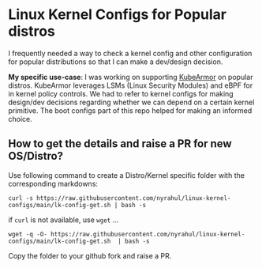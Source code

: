 # Linux Kernel Configs for Popular distros

I frequently needed a way to check a kernel config and other configuration for popular distributions so that I can make a dev/design decision.

**My specific use-case**:
I was working on supporting [KubeArmor](https://github.com/kubearmor/kubearmor) on popular distros. KubeArmor leverages LSMs (Linux Security Modules) and eBPF for in kernel policy controls. We had to refer to kernel configs for making design/dev decisions regarding whether we can depend on a certain kernel primitive. The boot configs part of this repo helped for making an informed choice.

## How to get the details and raise a PR for new OS/Distro?

Use following command to create a Distro/Kernel specific folder with the corresponding markdowns:
```
curl -s https://raw.githubusercontent.com/nyrahul/linux-kernel-configs/main/lk-config-get.sh | bash -s
```
if `curl` is not available, use `wget` ...
```
wget -q -O- https://raw.githubusercontent.com/nyrahul/linux-kernel-configs/main/lk-config-get.sh  | bash -s
```
Copy the folder to your github fork and raise a PR.
